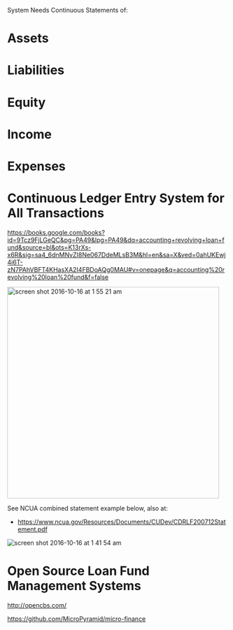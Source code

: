 

System Needs Continuous Statements of: 

# Assets

# Liabilities

# Equity

# Income 

# Expenses


# Continuous Ledger Entry System for All Transactions

https://books.google.com/books?id=9Tcz9FjLGeQC&pg=PA49&lpg=PA49&dq=accounting+revolving+loan+fund&source=bl&ots=K13rXs-x6R&sig=sa4_6dnMNvZI8Ne067DdeMLsB3M&hl=en&sa=X&ved=0ahUKEwj4i6T-zN7PAhVBFT4KHasXA2I4FBDoAQg0MAU#v=onepage&q=accounting%20revolving%20loan%20fund&f=false

<img width="484" alt="screen shot 2016-10-16 at 1 55 21 am" src="https://cloud.githubusercontent.com/assets/8837791/19415558/c813ee28-9341-11e6-9d2a-151ac932c085.png">

See NCUA combined statement example below, also at:
* https://www.ncua.gov/Resources/Documents/CUDev/CDRLF200712Statement.pdf 

![screen shot 2016-10-16 at 1 41 54 am](https://cloud.githubusercontent.com/assets/2357755/19415560/e07c7c50-9341-11e6-9dc9-bcee093eddaa.png)

# Open Source Loan Fund Management Systems

http://opencbs.com/

https://github.com/MicroPyramid/micro-finance



